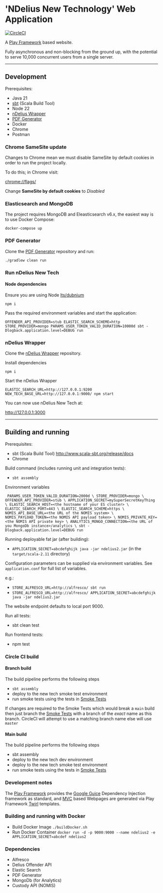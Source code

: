# 'NDelius New Technology' Web Application

[![CircleCI](https://circleci.com/gh/ministryofjustice/ndelius-new-tech.svg?style=svg)](https://circleci.com/gh/ministryofjustice/ndelius-new-tech)

A [Play Framework](https://www.playframework.com/) based website.

Fully asynchronous and non-blocking from the ground up, with the potential to serve 10,000 concurrent users from a single server.

---

## Development

Prerequisites:
- Java 21
- [sbt](http://www.scala-sbt.org/release/docs) (Scala Build Tool)
- Node 22
- [nDelius Wrapper](https://github.com/ministryofjustice/ndelius-wrapper)
- [PDF Generator](https://github.com/ministryofjustice/pdf-generator)
- Docker
- Chrome
- Postman

### Chrome SameSite update

Changes to Chrome mean we must disable SameSite by default cookies in order to run the project locally.

To do this; in Chrome visit:

[chrome://flags/](chrome://flags/)

Change **SameSite by default cookies** to *Disabled*

### Elasticsearch and MongoDB

The project requires MongoDB and Eleasticsearch v6.x, the easiest way is to use Docker Compose:

```
docker-compose up
```

### PDF Generator

Clone the [PDF Generator](https://github.com/ministryofjustice/pdf-generator) repository and run:

```
./gradlew clean run
```

### Run nDelius New Tech

#### Node dependencies

Ensure you are using Node [lts/dubnium](https://nodejs.org/download/release/latest-dubnium/)

```
npm i
```

Pass the required environment variables and start the application:

```
OFFENDER_API_PROVIDER=stub ELASTIC_SEARCH_SCHEME=http STORE_PROVIDER=mongo PARAMS_USER_TOKEN_VALID_DURATION=10000d sbt -Dlogback.application.level=DEBUG run
```

### nDelius Wrapper

Clone the [nDelius Wrapper](https://github.com/ministryofjustice/ndelius-wrapper) repository.

Install dependencies

```
npm i
``` 

Start the nDelius Wrapper

```
ELASTIC_SEARCH_URL=http://127.0.0.1:9200 NEW_TECH_BASE_URL=http://127.0.0.1:9000/ npm start
```

You can now use nDelius New Tech at:

http://127.0.0.1:3000 

---

## Building and running

Prerequisites:
- sbt (Scala Build Tool) http://www.scala-sbt.org/release/docs
- Chrome

Build command (includes running unit and integration tests):
- `sbt assembly`

Environment variables

`
PARAMS_USER_TOKEN_VALID_DURATION=2000d \
STORE_PROVIDER=mongo \
OFFENDER_API_PROVIDER=stub \
APPLICATION_SECRET=mySuperSecretKeyThing \
ELASTIC_SEARCH_HOST=<the hostname of your ES cluster> \
ELASTIC_SEARCH_PORT=443 \
ELASTIC_SEARCH_SCHEME=https \
NOMIS_API_BASE_URL=<the URL of the NOMIS system> \
NOMIS_PAYLOAD_TOKEN=<the NOMIS API payload token> \
NOMIS_PRIVATE_KEY=<the NOMIS API private key> \
ANALYTICS_MONGO_CONNECTION=<the URL of you MongoDb instance>/analytics \
sbt -Dlogback.application.level=DEBUG run`

Running deployable fat jar (after building):
- `APPLICATION_SECRET=abcdefghijk java -jar ndelius2.jar` (in the `target/scala-2.11` directory)

Configuration parameters can be supplied via environment variables. See `application.conf` for full list of variables. 

e.g.:
- `STORE_ALFRESCO_URL=http://alfresco/ sbt run`
- `STORE_ALFRESCO_URL=http://alfresco/ APPLICATION_SECRET=abcdefghijk java -jar ndelius2.jar`

The website endpoint defaults to local port 9000.

Run all tests:
- sbt clean test

Run frontend tests:
- npm test

### Circle CI build

#### Branch build
The build pipeline performs the following steps
- `sbt assembly`
- deploy to the new tech smoke test environment
- run smoke tests using the tests in  [Smoke Tests]

If changes are required to the Smoke Tests which would break a `main` build then just branch the [Smoke Tests] with a branch of the _exact_ name as this branch. CircleCI will attempt to use a matching branch name else will use `master`

#### Main build

The build pipeline performs the following steps
- sbt assembly
- deploy to the new tech dev environment
- deploy to the new tech smoke test environment
- run smoke tests using the tests in  [Smoke Tests]

### Development notes

The [Play Framework](https://www.playframework.com/) provides the [Google Guice](https://github.com/google/guice/wiki/Motivation) Dependency 
Injection framework as standard, and [MVC](https://en.wikipedia.org/wiki/Model%E2%80%93view%E2%80%93controller) based 
Webpages are generated via Play Framework [Twirl](https://www.playframework.com/documentation/2.5.x/ScalaTemplates) templates.

### Building and running with Docker

- Build Docker Image `./buildDocker.sh`
- Run Docker Container `docker run -d -p 9000:9000 --name ndelius2 -e APPLICATION_SECRET=abcdef ndelius2`

### Dependencies
 - Alfresco
 - Delius Offender API 
 - Elastic Search
 - PDF Generator
 - MongoDb (for Analytics)
 - Custody API (NOMIS)

[Smoke Tests]: https://github.com/noms-digital-studio/ndelius-new-tech-smoke-test